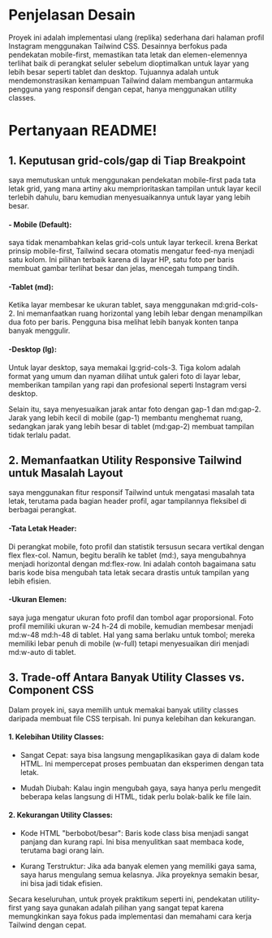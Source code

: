 # **Penjelasan Desain**
Proyek ini adalah implementasi ulang (replika) sederhana dari halaman profil Instagram menggunakan Tailwind CSS. Desainnya berfokus pada pendekatan mobile-first, memastikan tata letak dan elemen-elemennya terlihat baik di perangkat seluler sebelum dioptimalkan untuk layar yang lebih besar seperti tablet dan desktop. Tujuannya adalah untuk mendemonstrasikan kemampuan Tailwind dalam membangun antarmuka pengguna yang responsif dengan cepat, hanya menggunakan utility classes.

# **Pertanyaan README!**
## **1. Keputusan grid-cols/gap di Tiap Breakpoint**
saya memutuskan untuk menggunakan pendekatan mobile-first pada tata letak grid, yang mana artiny aku memprioritaskan tampilan untuk layar kecil terlebih dahulu, baru kemudian menyesuaikannya untuk layar yang lebih besar.

#### **- Mobile (Default):**
saya tidak menambahkan kelas grid-cols untuk layar terkecil. krena Berkat prinsip mobile-first, Tailwind secara otomatis mengatur feed-nya menjadi satu kolom. Ini pilihan terbaik karena di layar HP, satu foto per baris membuat gambar terlihat besar dan jelas, mencegah tumpang tindih.

#### **-Tablet (md):**
 Ketika layar membesar ke ukuran tablet, saya menggunakan md:grid-cols-2. Ini memanfaatkan ruang horizontal yang lebih lebar dengan menampilkan dua foto per baris. Pengguna bisa melihat lebih banyak konten tanpa banyak menggulir.

#### **-Desktop (lg):**
 Untuk layar desktop, saya memakai lg:grid-cols-3. Tiga kolom adalah format yang umum dan nyaman dilihat untuk galeri foto di layar lebar, memberikan tampilan yang rapi dan profesional seperti Instagram versi desktop.

Selain itu, saya menyesuaikan jarak antar foto dengan gap-1 dan md:gap-2. Jarak yang lebih kecil di mobile (gap-1) membantu menghemat ruang, sedangkan jarak yang lebih besar di tablet (md:gap-2) membuat tampilan tidak terlalu padat.

## **2. Memanfaatkan Utility Responsive Tailwind untuk Masalah Layout**
saya menggunakan fitur responsif Tailwind untuk mengatasi masalah tata letak, terutama pada bagian header profil, agar tampilannya fleksibel di berbagai perangkat.

#### **-Tata Letak Header:**
 Di perangkat mobile, foto profil dan statistik tersusun secara vertikal dengan flex flex-col. Namun, begitu beralih ke tablet (md:), saya mengubahnya menjadi horizontal dengan md:flex-row. Ini adalah contoh bagaimana satu baris kode bisa mengubah tata letak secara drastis untuk tampilan yang lebih efisien.

#### **-Ukuran Elemen:**
 saya juga mengatur ukuran foto profil dan tombol agar proporsional. Foto profil memiliki ukuran w-24 h-24 di mobile, kemudian membesar menjadi md:w-48 md:h-48 di tablet. Hal yang sama berlaku untuk tombol; mereka memiliki lebar penuh di mobile (w-full) tetapi menyesuaikan diri menjadi md:w-auto di tablet.

## **3. Trade-off Antara Banyak Utility Classes vs. Component CSS**
Dalam proyek ini, saya memilih untuk memakai banyak utility classes daripada membuat file CSS terpisah. Ini punya kelebihan dan kekurangan.

#### **1. Kelebihan Utility Classes:**

- Sangat Cepat: saya bisa langsung mengaplikasikan gaya di dalam kode HTML. Ini mempercepat proses pembuatan dan eksperimen dengan tata letak.

- Mudah Diubah: Kalau ingin mengubah gaya, saya hanya perlu mengedit beberapa kelas langsung di HTML, tidak perlu bolak-balik ke file lain.

#### **2. Kekurangan Utility Classes:**

- Kode HTML "berbobot/besar":
Baris kode class bisa menjadi sangat panjang dan kurang rapi. Ini bisa menyulitkan saat membaca kode, terutama bagi orang lain.

- Kurang Terstruktur:
Jika ada banyak elemen yang memiliki gaya sama, saya harus mengulang semua kelasnya. Jika proyeknya semakin besar, ini bisa jadi tidak efisien.

Secara keseluruhan, untuk proyek praktikum seperti ini, pendekatan utility-first yang saya gunakan adalah pilihan yang sangat tepat karena memungkinkan saya fokus pada implementasi dan memahami cara kerja Tailwind dengan cepat.